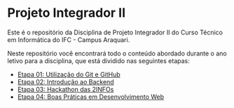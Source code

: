 # Projeto Integrador II

Este é o repositório da Disciplina de Projeto Integrador II do Curso Técnico em Informática do IFC - Campus Araquari.

Neste repositório você encontrará todo o conteúdo abordado durante o ano letivo para a disciplina, que está dividido nas seguintes etapas:
- [Etapa 01: Utilização do Git e GitHub](01_github/README.md)
- [Etapa 02: Introdução ao Backend](02_backend/README.md)
- [Etapa 03: Hackathon das 2INFOs](03_hackathon/README.md)
- [Etapa 04: Boas Práticas em Desenvolvimento Web](04_boas_praticas/README.md)